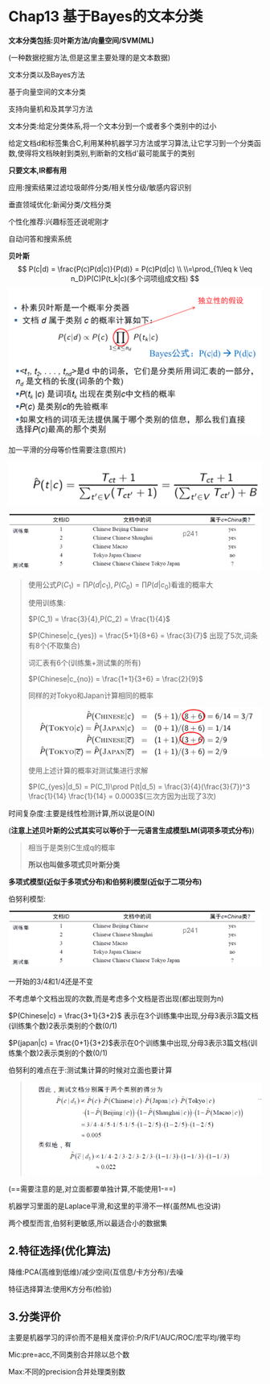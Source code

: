 # **Chap13  基于Bayes的文本分类**

**文本分类包括:贝叶斯方法/向量空间/SVM(ML)**

(一种数据挖掘方法,但是这里主要处理的是文本数据)

文本分类以及Bayes方法

基于向量空间的文本分类

支持向量机和及其学习方法

文本分类:给定分类体系,将一个文本分到一个或者多个类别中的过小

给定文档d和标签集合C,利用某种机器学习方法或学习算法,让它学习到一个分类函数,使得将文档映射到类别,判断新的文档d'最可能属于的类别

**只要文本,IR都有用**

应用:搜索结果过滤垃圾邮件分类/相关性分级/敏感内容识别

垂直领域优化:新闻分类/文档分类

个性化推荐:兴趣标签还说呢刚才

自动问答和搜索系统

**贝叶斯**
$$
P(c|d) = \frac{P(c)P(d|c)}{P(d)} = P(c)P(d|c)
\\ \\=\prod_{1\leq k \leq n_D}P(C)P(t_k|c)(多个词项组成文档)
$$
![image-20250603143536382](./assets/image-20250603143536382.png)

加一平滑的分母等价性需要注意(照片)

![image-20250603143948218](./assets/image-20250603143948218.png)

![image-20250603143957028](./assets/image-20250603143957028.png)

>   使用公式$P(C_1) = \prod P(d|c_1),P(C_0) = \prod P(d|c_0)$看谁的概率大
>
>   使用训练集:
>
>   $P(C_1) = \frac{3}{4},P(C_2) = \frac{1}{4}$
>
>   $P(Chinese|c_{yes}) = \frac{5+1}{8+6}  = \frac{3}{7}$ 出现了5次,词条有8个(不取集合)
>
>   词汇表有6个(训练集+测试集的所有)
>
>   $P(Chinese|c_{no}) = \frac{1+1}{3+6} = \frac{2}{9}$
>
>   同样的对Tokyo和Japan计算相同的概率
>
>   ![image-20250603144606145](./assets/image-20250603144606145.png)
>
>   使用上述计算的概率对测试集进行求解
>
>   $P(C_{yes}|d_5) = P(C_1)\prod P(t|d_5) = \frac{3}{4}(\frac{3}{7})^3 \frac{1}{14} \frac{1}{14} = 0.0003$(三次方因为出现了3次)

时间复杂度:主要是线性检测计算,所以说是O(N)

(**注意上述贝叶斯的公式其实可以等价于一元语言生成模型LM(词项多项式分布)**)

>   相当于是类别C生成q的概率
>
>   **所以也叫做多项式贝叶斯分类**

**多项式模型(近似于多项式分布)和伯努利模型(近似于二项分布)**

伯努利模型:

![image-20250603143957028](./assets/image-20250603143957028.png)

一开始的3/4和1/4还是不变

不考虑单个文档出现的次数,而是考虑多个文档是否出现(都出现则为n)

$P(Chinese|c) = \frac{3+1}{3+2}$  表示在3个训练集中出现,分母3表示3篇文档(训练集个数)2表示类别的个数(0/1)

$P(japan|c) = \frac{0+1}{3+2}$表示在0个训练集中出现,分母3表示3篇文档(训练集个数)2表示类别的个数(0/1)

伯努利的难点在于:测试集计算的时候对立面也要计算

>   ![image-20250603151144294](./assets/image-20250603151144294.png)
>
>   

(==需要注意的是,对立面都要单独计算,不能使用1-==)

机器学习里面的是Laplace平滑,和这里的平滑不一样(虽然ML也没讲)

两个模型而言,伯努利更敏感,所以最适合小的数据集

## **2.特征选择**(优化算法)

降维:PCA(高维到低维)/减少空间(互信息/卡方分布)/去噪

特征选择算法:使用K方分布(检验)

## **3.分类评价**

主要是机器学习的评价而不是相关度评价:P/R/F1/AUC/ROC/宏平均/微平均

Mic:pre=acc,不同类别合并除以总个数



Max:不同的precision合并处理类别数


